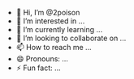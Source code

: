- 👋 Hi, I’m @2poison
- 👀 I’m interested in ...
- 🌱 I’m currently learning ...
- 💞️ I’m looking to collaborate on ...
- 📫 How to reach me ...
- 😄 Pronouns: ...
- ⚡ Fun fact: ...

<!---
2poison/2poison is a ✨ special ✨ repository because its `README.md` (this file) appears on your GitHub profile.
You can click the Preview link to take a look at your changes.
--->
